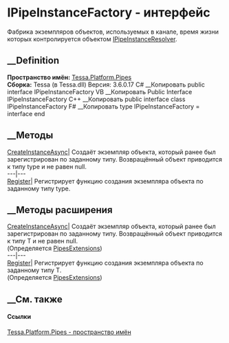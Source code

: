 # IPipeInstanceFactory - интерфейс
Фабрика экземпляров объектов, используемых в канале, время жизни которых
контролируется объектом
[IPipeInstanceResolver](T_Tessa_Platform_Pipes_IPipeInstanceResolver.htm).
## __Definition
 **Пространство имён:** [Tessa.Platform.Pipes](N_Tessa_Platform_Pipes.htm)  
 **Сборка:** Tessa (в Tessa.dll) Версия: 3.6.0.17
C# __Копировать
     public interface IPipeInstanceFactory
VB __Копировать
     Public Interface IPipeInstanceFactory
C++ __Копировать
     public interface class IPipeInstanceFactory
F# __Копировать
     type IPipeInstanceFactory = interface end
##  __Методы
[CreateInstanceAsync](M_Tessa_Platform_Pipes_IPipeInstanceFactory_CreateInstanceAsync.htm)|
Создаёт экземпляр объекта, который ранее был зарегистрирован по заданному
типу. Возвращённый объект приводится к типу type и не равен null.  
---|---  
[Register](M_Tessa_Platform_Pipes_IPipeInstanceFactory_Register.htm)|
Регистрирует функцию создания экземпляра объекта по заданному типу type.  
## __Методы расширения
[CreateInstanceAsync<T>](M_Tessa_Platform_Pipes_PipesExtensions_CreateInstanceAsync__1.htm)|
Создаёт экземпляр объекта, который ранее был зарегистрирован по заданному
типу. Возвращённый объект приводится к типу T и не равен null.  
(Определяется [PipesExtensions](T_Tessa_Platform_Pipes_PipesExtensions.htm))  
---|---  
[Register<T>](M_Tessa_Platform_Pipes_PipesExtensions_Register__1.htm)|
Регистрирует функцию создания экземпляра объекта по заданному типу T.  
(Определяется [PipesExtensions](T_Tessa_Platform_Pipes_PipesExtensions.htm))  
##  __См. также
#### Ссылки
[Tessa.Platform.Pipes - пространство имён](N_Tessa_Platform_Pipes.htm)
